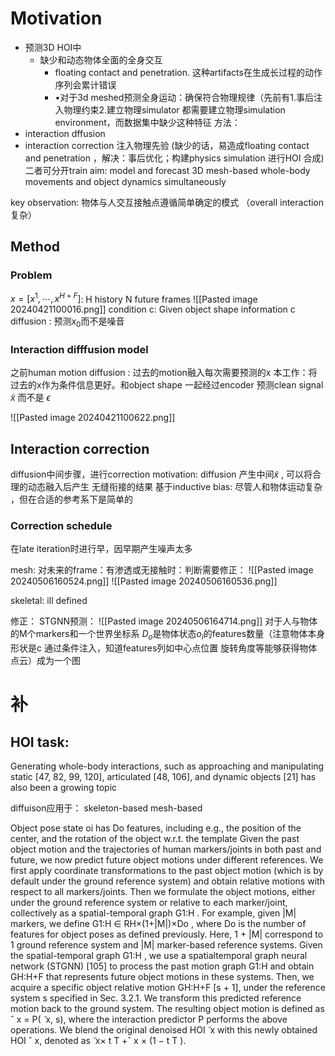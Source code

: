 # Motivation
+ 预测3D HOI中
	+ 缺少和动态物体全面的全身交互
		+ floating contact and penetration. 这种artifacts在生成长过程的动作序列会累计错误
		+ •对于3d meshed预测全身运动：确保符合物理规律（先前有1.事后注入物理约束2.建立物理simulator  都需要建立物理simulation environment，而数据集中缺少这种特征
方法：
+ interaction dffusion
+ interaction correction 注入物理先验 (缺少的话，易造成floating contact and penetration ，解决：事后优化；构建physics simulation 进行HOI 合成)
二者可分开train
aim:
model and forecast 3D mesh-based whole-body movements and object dynamics simultaneously

key observation:
物体与人交互接触点遵循简单确定的模式 （overall interaction复杂）



## Method
### Problem
$x = [x^1,\cdots,x^{H+F}]$: H history N future frames
![[Pasted image 20240421100016.png]]
condition c: Given object shape information c
diffusion : 预测$x_0$而不是噪音

### Interaction difffusion model
 之前human motion diffusion : 过去的motion融入每次需要预测的x
 本工作：将过去的x作为条件信息更好。和object shape 一起经过encoder
 预测clean signal $\tilde x$ 而不是 $\epsilon$  
 
![[Pasted image 20240421100622.png]]
## Interaction correction

diffusion中间步骤，进行correction
motivation: diffusion 产生中间$\tilde x$ , 可以将合理的动态融入后产生 无缝衔接的结果
基于inductive bias: 尽管人和物体运动复杂 ，但在合适的参考系下是简单的

### Correction schedule

 在late iteration时进行早，因早期产生噪声太多

 mesh: 对未来的frame：有渗透或无接触时：判断需要修正：
![[Pasted image 20240506160524.png]]
![[Pasted image 20240506160536.png]]

skeletal: ill defined


修正：
STGNN预测： ![[Pasted image 20240506164714.png]]
对于人与物体的M个markers和一个世界坐标系 $D_o$是物体状态$o_i$的features数量（注意物体本身形状是c 通过条件注入，知道features列如中心点位置 旋转角度等能够获得物体点云）成为一个图
# 补
## HOI task:
Generating whole-body interactions, such as approaching and manipulating static [47, 82, 99, 120], articulated [48, 106], and dynamic objects [21] has also been a growing topic




diffuison应用于：
skeleton-based  mesh-based 


Object pose state oi has Do features, including e.g., the position of the center, and the rotation of the object w.r.t. the template
Given the past object motion and the trajectories of human markers/joints in both past and future, we now predict future object motions under different references. We first apply coordinate transformations to the past object motion (which is by default under the ground reference system) and obtain relative motions with respect to all markers/joints. Then we formulate the object motions, either under the ground reference system or relative to each marker/joint, collectively as a spatial-temporal graph G1:H . For example, given |M| markers, we define G1:H ∈ RH×(1+|M|)×Do , where Do is the number of features for object poses as defined previously. Here, 1 + |M| correspond to 1 ground reference system and |M| marker-based reference systems. Given the spatial-temporal graph G1:H , we use a spatialtemporal graph neural network (STGNN) [105] to process the past motion graph G1:H and obtain GH:H+F that represents future object motions in these systems. Then, we acquire a specific object relative motion GH:H+F [s + 1], under the reference system s specified in Sec. 3.2.1. We transform this predicted reference motion back to the ground system. The resulting object motion is defined as ˆ x = P( ̃ x, s), where the interaction predictor P performs the above operations. We blend the original denoised HOI  ̃ x with this newly obtained HOI ˆ x, denoted as  ̃ x× t T +ˆ x × (1 − t T ).